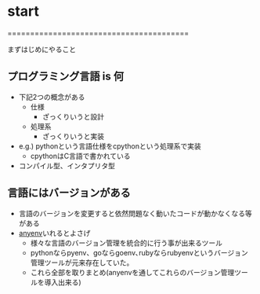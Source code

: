 # start

\========================================

まずはじめにやること

## プログラミング言語 is 何

- 下記2つの概念がある
  - 仕様
    - ざっくりいうと設計
  - 処理系
    - ざっくりいうと実装
- e.g.) pythonという言語仕様をcpythonという処理系で実装
  - cpythonはC言語で書かれている
- コンパイル型、インタプリタ型

## 言語にはバージョンがある

- 言語のバージョンを変更すると依然問題なく動いたコードが動かなくなる等がある
- [anyenv](https://github.com/anyenv/anyenv)いれるとよさげ
  - 様々な言語のバージョン管理を統合的に行う事が出来るツール
  - pythonならpyenv、goならgoenv､rubyならrubyenvというバージョン管理ツールが元来存在していた。
  - これら全部を取りまとめ(anyenvを通してこれらのバージョン管理ツールを導入出来る)
